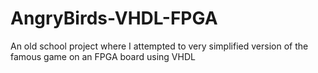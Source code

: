 # AngryBirds-VHDL-FPGA
An old school project where I attempted to very simplified version of the famous game on an FPGA board using VHDL
